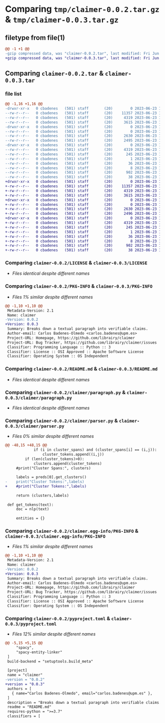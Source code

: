 # Comparing `tmp/claimer-0.0.2.tar.gz` & `tmp/claimer-0.0.3.tar.gz`

## filetype from file(1)

```diff
@@ -1 +1 @@
-gzip compressed data, was "claimer-0.0.2.tar", last modified: Fri Jun 23 14:57:52 2023, max compression
+gzip compressed data, was "claimer-0.0.3.tar", last modified: Fri Jun 23 15:00:41 2023, max compression
```

## Comparing `claimer-0.0.2.tar` & `claimer-0.0.3.tar`

### file list

```diff
@@ -1,16 +1,16 @@
-drwxr-xr-x   0 cbadenes   (501) staff       (20)        0 2023-06-23 14:57:52.850060 claimer-0.0.2/
--rw-r--r--   0 cbadenes   (501) staff       (20)    11357 2023-06-23 12:01:13.000000 claimer-0.0.2/LICENSE
--rw-r--r--   0 cbadenes   (501) staff       (20)     4319 2023-06-23 14:57:52.849942 claimer-0.0.2/PKG-INFO
--rw-r--r--   0 cbadenes   (501) staff       (20)     3615 2023-06-23 13:21:30.000000 claimer-0.0.2/README.md
-drwxr-xr-x   0 cbadenes   (501) staff       (20)        0 2023-06-23 14:57:52.849255 claimer-0.0.2/claimer/
--rw-r--r--   0 cbadenes   (501) staff       (20)        0 2023-06-23 10:12:52.000000 claimer-0.0.2/claimer/__init__.py
--rw-r--r--   0 cbadenes   (501) staff       (20)     2630 2023-06-23 14:51:40.000000 claimer-0.0.2/claimer/paragraph.py
--rw-r--r--   0 cbadenes   (501) staff       (20)     2495 2023-06-23 14:39:16.000000 claimer-0.0.2/claimer/parser.py
-drwxr-xr-x   0 cbadenes   (501) staff       (20)        0 2023-06-23 14:57:52.849780 claimer-0.0.2/claimer.egg-info/
--rw-r--r--   0 cbadenes   (501) staff       (20)     4319 2023-06-23 14:57:52.000000 claimer-0.0.2/claimer.egg-info/PKG-INFO
--rw-r--r--   0 cbadenes   (501) staff       (20)      245 2023-06-23 14:57:52.000000 claimer-0.0.2/claimer.egg-info/SOURCES.txt
--rw-r--r--   0 cbadenes   (501) staff       (20)        1 2023-06-23 14:57:52.000000 claimer-0.0.2/claimer.egg-info/dependency_links.txt
--rw-r--r--   0 cbadenes   (501) staff       (20)       36 2023-06-23 14:57:52.000000 claimer-0.0.2/claimer.egg-info/requires.txt
--rw-r--r--   0 cbadenes   (501) staff       (20)        8 2023-06-23 14:57:52.000000 claimer-0.0.2/claimer.egg-info/top_level.txt
--rw-r--r--   0 cbadenes   (501) staff       (20)      902 2023-06-23 14:56:54.000000 claimer-0.0.2/pyproject.toml
--rw-r--r--   0 cbadenes   (501) staff       (20)       38 2023-06-23 14:57:52.850097 claimer-0.0.2/setup.cfg
+drwxr-xr-x   0 cbadenes   (501) staff       (20)        0 2023-06-23 15:00:41.472278 claimer-0.0.3/
+-rw-r--r--   0 cbadenes   (501) staff       (20)    11357 2023-06-23 12:01:13.000000 claimer-0.0.3/LICENSE
+-rw-r--r--   0 cbadenes   (501) staff       (20)     4319 2023-06-23 15:00:41.472059 claimer-0.0.3/PKG-INFO
+-rw-r--r--   0 cbadenes   (501) staff       (20)     3615 2023-06-23 13:21:30.000000 claimer-0.0.3/README.md
+drwxr-xr-x   0 cbadenes   (501) staff       (20)        0 2023-06-23 15:00:41.471008 claimer-0.0.3/claimer/
+-rw-r--r--   0 cbadenes   (501) staff       (20)        0 2023-06-23 10:12:52.000000 claimer-0.0.3/claimer/__init__.py
+-rw-r--r--   0 cbadenes   (501) staff       (20)     2630 2023-06-23 14:51:40.000000 claimer-0.0.3/claimer/paragraph.py
+-rw-r--r--   0 cbadenes   (501) staff       (20)     2496 2023-06-23 14:59:26.000000 claimer-0.0.3/claimer/parser.py
+drwxr-xr-x   0 cbadenes   (501) staff       (20)        0 2023-06-23 15:00:41.471824 claimer-0.0.3/claimer.egg-info/
+-rw-r--r--   0 cbadenes   (501) staff       (20)     4319 2023-06-23 15:00:41.000000 claimer-0.0.3/claimer.egg-info/PKG-INFO
+-rw-r--r--   0 cbadenes   (501) staff       (20)      245 2023-06-23 15:00:41.000000 claimer-0.0.3/claimer.egg-info/SOURCES.txt
+-rw-r--r--   0 cbadenes   (501) staff       (20)        1 2023-06-23 15:00:41.000000 claimer-0.0.3/claimer.egg-info/dependency_links.txt
+-rw-r--r--   0 cbadenes   (501) staff       (20)       36 2023-06-23 15:00:41.000000 claimer-0.0.3/claimer.egg-info/requires.txt
+-rw-r--r--   0 cbadenes   (501) staff       (20)        8 2023-06-23 15:00:41.000000 claimer-0.0.3/claimer.egg-info/top_level.txt
+-rw-r--r--   0 cbadenes   (501) staff       (20)      902 2023-06-23 14:59:44.000000 claimer-0.0.3/pyproject.toml
+-rw-r--r--   0 cbadenes   (501) staff       (20)       38 2023-06-23 15:00:41.472333 claimer-0.0.3/setup.cfg
```

### Comparing `claimer-0.0.2/LICENSE` & `claimer-0.0.3/LICENSE`

 * *Files identical despite different names*

### Comparing `claimer-0.0.2/PKG-INFO` & `claimer-0.0.3/PKG-INFO`

 * *Files 1% similar despite different names*

```diff
@@ -1,10 +1,10 @@
 Metadata-Version: 2.1
 Name: claimer
-Version: 0.0.2
+Version: 0.0.3
 Summary: Breaks down a textual paragraph into verifiable claims.
 Author-email: Carlos Badenes-Olmedo <carlos.badenes@upm.es>
 Project-URL: Homepage, https://github.com/librairy/claimer
 Project-URL: Bug Tracker, https://github.com/librairy/claimer/issues
 Classifier: Programming Language :: Python :: 3
 Classifier: License :: OSI Approved :: Apache Software License
 Classifier: Operating System :: OS Independent
```

### Comparing `claimer-0.0.2/README.md` & `claimer-0.0.3/README.md`

 * *Files identical despite different names*

### Comparing `claimer-0.0.2/claimer/paragraph.py` & `claimer-0.0.3/claimer/paragraph.py`

 * *Files identical despite different names*

### Comparing `claimer-0.0.2/claimer/parser.py` & `claimer-0.0.3/claimer/parser.py`

 * *Files 0% similar despite different names*

```diff
@@ -48,15 +48,15 @@
             if (i in cluster_spans) and (cluster_spans[i] == (i,j)):
                 cluster_tokens.append((i,j))
         if (len(cluster_tokens)>0):
             clusters.append(cluster_tokens)
     #print("Cluster Spans:", clusters)
 
     labels = preds[0].get_clusters()
-    print("Cluster Tokens:",labels)
+    #print("Cluster Tokens:",labels)
 
     return (clusters,labels)
 
 def get_tokens(text):
     doc = nlp(text)
 
     entities = {}
```

### Comparing `claimer-0.0.2/claimer.egg-info/PKG-INFO` & `claimer-0.0.3/claimer.egg-info/PKG-INFO`

 * *Files 1% similar despite different names*

```diff
@@ -1,10 +1,10 @@
 Metadata-Version: 2.1
 Name: claimer
-Version: 0.0.2
+Version: 0.0.3
 Summary: Breaks down a textual paragraph into verifiable claims.
 Author-email: Carlos Badenes-Olmedo <carlos.badenes@upm.es>
 Project-URL: Homepage, https://github.com/librairy/claimer
 Project-URL: Bug Tracker, https://github.com/librairy/claimer/issues
 Classifier: Programming Language :: Python :: 3
 Classifier: License :: OSI Approved :: Apache Software License
 Classifier: Operating System :: OS Independent
```

### Comparing `claimer-0.0.2/pyproject.toml` & `claimer-0.0.3/pyproject.toml`

 * *Files 12% similar despite different names*

```diff
@@ -5,15 +5,15 @@
     "spacy",
     "spacy-entity-linker"
 ]
 build-backend = "setuptools.build_meta"
 
 [project]
 name = "claimer"
-version = "0.0.2"
+version = "0.0.3"
 authors = [
   { name="Carlos Badenes-Olmedo", email="carlos.badenes@upm.es" },
 ]
 description = "Breaks down a textual paragraph into verifiable claims."
 readme = "README.md"
 requires-python = ">=3.7"
 classifiers = [
```

